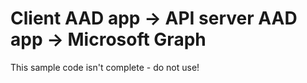 # Client AAD app -> API server AAD app -> Microsoft Graph

This sample code isn't complete - do not use!
